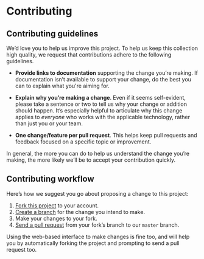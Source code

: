 # Contributing
## Contributing guidelines
We’d love you to help us improve this project. To help us keep this collection high quality, we
request that contributions adhere to the following guidelines.

- **Provide links to documentation** supporting the change you’re making.
  If documentation isn’t available to support your change, do the best you can to explain what
  you're aiming for.

- **Explain why you’re making a change**. Even if it seems self-evident, please take a sentence or
  two to tell us why your change or addition should happen. It’s especially helpful to articulate
  why this change applies to *everyone* who works with the applicable technology, rather than just
  you or your team.

- **One change/feature per pull request**. This helps keep pull requests and feedback focused on a
  specific topic or improvement.

In general, the more you can do to help us understand the change you’re making, the more likely
we’ll be to accept your contribution quickly.

## Contributing workflow
Here’s how we suggest you go about proposing a change to this project:

1. [Fork this project][fork] to your account.
2. [Create a branch][branch] for the change you intend to make.
3. Make your changes to your fork.
4. [Send a pull request][pr] from your fork’s branch to our `master` branch.

Using the web-based interface to make changes is fine too, and will help you by automatically
forking the project and prompting to send a pull request too.

[fork]: https://github.com/jbrazio/Ardupower#fork-destination-box
[branch]: https://github.com/jbrazio/Ardupower/branches
[pr]: https://github.com/jbrazio/Ardupower/pulls
